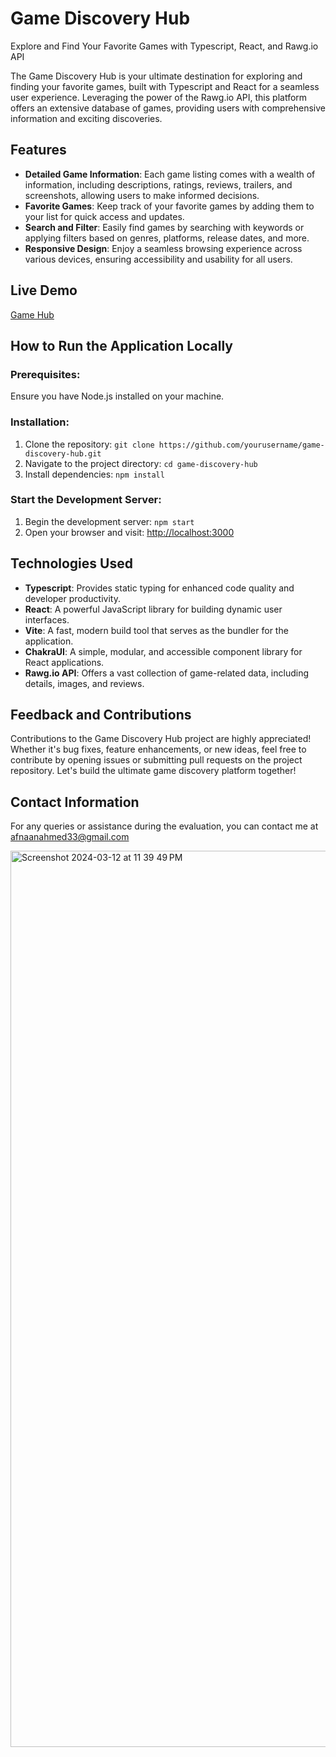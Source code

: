 # Game Discovery Hub

Explore and Find Your Favorite Games with Typescript, React, and Rawg.io API

The Game Discovery Hub is your ultimate destination for exploring and finding your favorite games, built with Typescript and React for a seamless user experience. Leveraging the power of the Rawg.io API, this platform offers an extensive database of games, providing users with comprehensive information and exciting discoveries.

## Features

- **Detailed Game Information**: Each game listing comes with a wealth of information, including descriptions, ratings, reviews, trailers, and screenshots, allowing users to make informed decisions.
- **Favorite Games**: Keep track of your favorite games by adding them to your list for quick access and updates.
- **Search and Filter**: Easily find games by searching with keywords or applying filters based on genres, platforms, release dates, and more.
- **Responsive Design**: Enjoy a seamless browsing experience across various devices, ensuring accessibility and usability for all users.

## Live Demo
[Game Hub](http://game-discovery-site.vercel.app)

## How to Run the Application Locally

### Prerequisites:
Ensure you have Node.js installed on your machine.

### Installation:

1. Clone the repository: `git clone https://github.com/yourusername/game-discovery-hub.git`
2. Navigate to the project directory: `cd game-discovery-hub`
3. Install dependencies: `npm install`

### Start the Development Server:

1. Begin the development server: `npm start`
2. Open your browser and visit: [http://localhost:3000](http://localhost:3000)

## Technologies Used

- **Typescript**: Provides static typing for enhanced code quality and developer productivity.
- **React**: A powerful JavaScript library for building dynamic user interfaces.
- **Vite**: A fast, modern build tool that serves as the bundler for the application.
- **ChakraUI**: A simple, modular, and accessible component library for React applications.
- **Rawg.io API**: Offers a vast collection of game-related data, including details, images, and reviews.

## Feedback and Contributions

Contributions to the Game Discovery Hub project are highly appreciated! Whether it's bug fixes, feature enhancements, or new ideas, feel free to contribute by opening issues or submitting pull requests on the project repository. Let's build the ultimate game discovery platform together!

## Contact Information
For any queries or assistance during the evaluation, you can contact me at afnaanahmed33@gmail.com

<img width="1434" alt="Screenshot 2024-03-12 at 11 39 49 PM" src="https://github.com/iamafnaan/E-Commerce-Flipkart/assets/86117671/df120eb6-1365-4256-b56d-52e194fc03e6">
